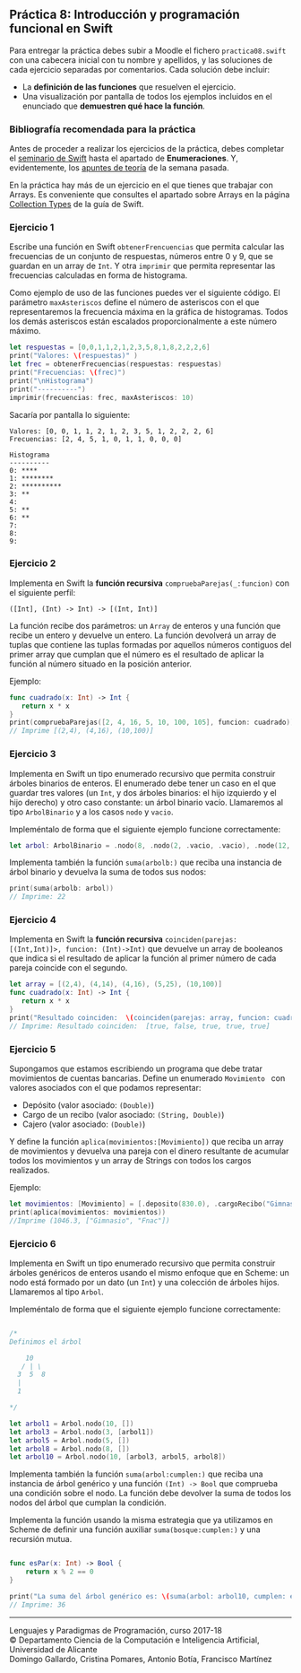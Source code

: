 ## Práctica 8: Introducción y programación funcional en Swift

Para entregar la práctica debes subir a Moodle el fichero
`practica08.swift` con una cabecera inicial con tu nombre y apellidos,
y las soluciones de cada ejercicio separadas por comentarios. Cada
solución debe incluir:

- La **definición de las funciones** que resuelven el ejercicio.
- Una visualización por pantalla de todos los ejemplos incluidos en el
  enunciado que **demuestren qué hace la función**.

### Bibliografía recomendada para la práctica ###

Antes de proceder a realizar los ejercicios de la práctica, debes
completar el
[seminario de Swift](https://github.com/domingogallardo/apuntes-lpp/blob/master/seminarios/seminario2-swift/seminario2-swift.md)
hasta el apartado de **Enumeraciones**. Y, evidentemente, los [apuntes
de teoría](https://github.com/domingogallardo/apuntes-lpp/blob/master/teoria/tema05-programacion-funcional-swift/tema05-programacion-funcional-swift.md) de la semana pasada.

En la práctica hay más de un ejercicio en el que tienes que trabajar
con Arrays. Es conveniente que consultes el apartado sobre Arrays en
la página [Collection
Types](https://developer.apple.com/library/content/documentation/Swift/Conceptual/Swift_Programming_Language/CollectionTypes.html#//apple_ref/doc/uid/TP40014097-CH8-ID105)
de la guía de Swift.


### Ejercicio 1 ###

Escribe una función en Swift `obtenerFrencuencias` que permita calcular las
frecuencias de un conjunto de respuestas, números entre 0 y 9, que se
guardan en un array de `Int`. Y otra `imprimir` que permita representar las
frecuencias calculadas en forma de histograma.

Como ejemplo de uso de las funciones puedes ver el siguiente
código. El parámetro `maxAsteriscos` define el número de asteriscos
con el que representaremos la frecuencia máxima en la gráfica de
histogramas. Todos los demás asteriscos están escalados
proporcionalmente a este número máximo.


```swift
let respuestas = [0,0,1,1,2,1,2,3,5,8,1,8,2,2,2,6]
print("Valores: \(respuestas)" )
let frec = obtenerFrecuencias(respuestas: respuestas)
print("Frecuencias: \(frec)")
print("\nHistograma")
print("----------")
imprimir(frecuencias: frec, maxAsteriscos: 10)
```

Sacaría por pantalla lo siguiente:


```
Valores: [0, 0, 1, 1, 2, 1, 2, 3, 5, 1, 2, 2, 2, 6]
Frecuencias: [2, 4, 5, 1, 0, 1, 1, 0, 0, 0]

Histograma
----------
0: ****
1: ********
2: **********
3: **
4:
5: **
6: **
7:
8:
9:
```



### Ejercicio 2 ###

Implementa en Swift la **función recursiva**
`compruebaParejas(_:funcion)` con el siguiente perfil:

```
([Int], (Int) -> Int) -> [(Int, Int)]
```

La función recibe dos parámetros: un `Array` de enteros y una función
que recibe un entero y devuelve un entero. La función devolverá un
array de tuplas que contiene las tuplas formadas por aquellos números
contiguos del primer array que cumplan que el número es el resultado
de aplicar la función al número situado en la posición anterior.

Ejemplo:

```swift
func cuadrado(x: Int) -> Int {
   return x * x
}
print(compruebaParejas([2, 4, 16, 5, 10, 100, 105], funcion: cuadrado))
// Imprime [(2,4), (4,16), (10,100)]
```


### Ejercicio 3 ###

Implementa en Swift un tipo enumerado recursivo que permita construir
árboles binarios de enteros. El enumerado debe tener un caso en el que
guardar tres valores (un `Int`, y dos árboles binarios: el hijo
izquierdo y el hijo derecho) y otro caso constante: un árbol binario
vacío. Llamaremos al tipo `ArbolBinario` y a los casos `nodo` y `vacio`.

Impleméntalo de forma que el siguiente ejemplo funcione correctamente:

```swift
let arbol: ArbolBinario = .nodo(8, .nodo(2, .vacio, .vacio), .node(12, .vacio, .vacio))
```

Implementa también la función `suma(arbolb:)` que reciba una instancia de
árbol binario y devuelva la suma de todos sus nodos:

```swift
print(suma(arbolb: arbol))
// Imprime: 22
```

### Ejercicio 4 ###

Implementa en Swift la **función recursiva**
`coinciden(parejas: [(Int,Int)]>, funcion: (Int)->Int)` que devuelve
un array de booleanos que indica si el resultado de aplicar la función
al primer número de cada pareja coincide con el segundo.

```swift
let array = [(2,4), (4,14), (4,16), (5,25), (10,100)]
func cuadrado(x: Int) -> Int {
   return x * x
}
print("Resultado coinciden:  \(coinciden(parejas: array, funcion: cuadrado))\n")
// Imprime: Resultado coinciden:  [true, false, true, true, true]
```



### Ejercicio 5 ###

Supongamos que estamos escribiendo un programa que debe tratar
movimientos de cuentas bancarias. Define un enumerado `Movimiento `
con valores asociados con el que podamos representar:

- Depósito (valor asociado: `(Double)`)
- Cargo de un recibo (valor asociado: `(String, Double)`)
- Cajero (valor asociado: `(Double)`)

Y define la función `aplica(movimientos:[Movimiento])` que reciba un
array de movimientos y devuelva una pareja con el dinero resultante de acumular todos
los movimientos y un array de Strings con todos los cargos realizados.

Ejemplo:


```swift
let movimientos: [Movimiento] = [.deposito(830.0), .cargoRecibo("Gimnasio", 45.0), .deposito(400.0), .cajero(100.0), .cargoRecibo("Fnac", 38.70)]
print(aplica(movimientos: movimientos))
//Imprime (1046.3, ["Gimnasio", "Fnac"])
```


### Ejercicio 6 ###

Implementa en Swift un tipo enumerado recursivo que permita construir
árboles genéricos de enteros usando el mismo enfoque que en Scheme: un
nodo está formado por un dato (un `Int`) y una colección de árboles
hijos. Llamaremos al tipo `Arbol`.

Impleméntalo de forma que el siguiente ejemplo funcione correctamente:

```swift

/*
Definimos el árbol

    10
   / | \
  3  5  8
  |
  1

*/

let arbol1 = Arbol.nodo(10, [])
let arbol3 = Arbol.nodo(3, [arbol1])
let arbol5 = Arbol.nodo(5, [])
let arbol8 = Arbol.nodo(8, [])
let arbol10 = Arbol.nodo(10, [arbol3, arbol5, arbol8])
```

Implementa también la función `suma(arbol:cumplen:)` que reciba una instancia de
árbol genérico y una función `(Int) -> Bool` que comprueba una
condición sobre el nodo. La función debe devolver la suma de todos los
nodos del árbol que cumplan la condición. 

Implementa la función usando la misma estrategia que ya utilizamos en
Scheme de definir una función auxiliar `suma(bosque:cumplen:)` y una recursión
mutua.


```swift

func esPar(x: Int) -> Bool {
    return x % 2 == 0
}

print("La suma del árbol genérico es: \(suma(arbol: arbol10, cumplen: esPar))")
// Imprime: 36
```


----

Lenguajes y Paradigmas de Programación, curso 2017-18  
© Departamento Ciencia de la Computación e Inteligencia Artificial, Universidad de Alicante  
Domingo Gallardo, Cristina Pomares, Antonio Botía, Francisco Martínez





